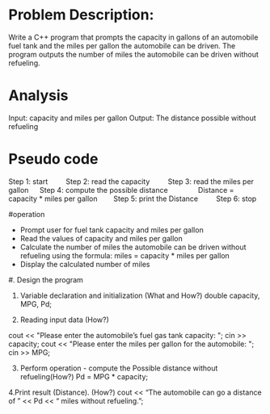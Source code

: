 # Problem Description:

Write a C++ program that prompts the capacity in gallons of an automobile fuel tank and the miles per gallon the automobile can be driven. The program outputs the number of miles the automobile can be driven without refueling.

# Analysis

Input: capacity and miles per gallon
Output: The distance possible without refueling

# Pseudo code

  Step 1: start
  
  Step 2: read the capacity
  
  Step 3: read the miles per gallon
 
  Step 4: compute the possible distance
    Distance = capacity * miles per gallon
  Step 5: print the Distance
  
  Step 6: stop

#operation
 
- Prompt user for fuel tank capacity and miles per gallon
- Read the values of capacity and miles per gallon
- Calculate the number of miles the automobile can be driven without refueling using the formula: miles = capacity * miles per gallon
- Display the calculated number of miles

#. Design the program

1. Variable declaration and initialization (What and How?)
  double capacity, MPG, Pd;

2. Reading input data (How?)

 cout << "Please enter the automobile’s fuel gas tank capacity: ";
 cin >> capacity;
 cout << "Please enter the miles per gallon for the automobile: ";
 cin >> MPG;

3. Perform operation - compute the Possible distance without refueling(How?)
Pd = MPG * capacity;

4.Print result (Distance). (How?)
cout << “The automobile can go a distance of  ” << Pd << “ miles without refueling.”;


